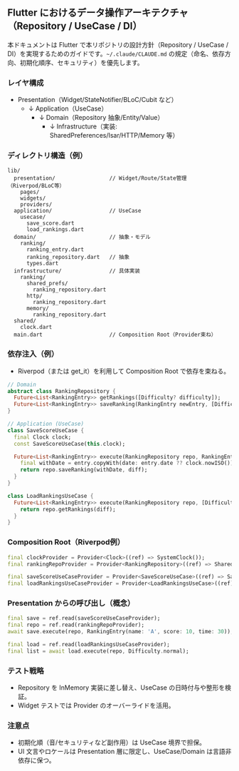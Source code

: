 ## Flutter におけるデータ操作アーキテクチャ（Repository / UseCase / DI）

本ドキュメントは Flutter で本リポジトリの設計方針（Repository / UseCase / DI）を実現するためのガイドです。`~/.claude/CLAUDE.md` の規定（命名、依存方向、初期化順序、セキュリティ）を優先します。

### レイヤ構成
- Presentation（Widget/StateNotifier/BLoC/Cubit など）
  - ↓ Application（UseCase）
    - ↓ Domain（Repository 抽象/Entity/Value）
      - ↓ Infrastructure（実装: SharedPreferences/Isar/HTTP/Memory 等）

### ディレクトリ構造（例）
```
lib/
  presentation/                 // Widget/Route/State管理（Riverpod/BLoC等）
    pages/
    widgets/
    providers/
  application/                  // UseCase
    usecase/
      save_score.dart
      load_rankings.dart
  domain/                       // 抽象・モデル
    ranking/
      ranking_entry.dart
      ranking_repository.dart   // 抽象
      types.dart
  infrastructure/               // 具体実装
    ranking/
      shared_prefs/
        ranking_repository.dart
      http/
        ranking_repository.dart
      memory/
        ranking_repository.dart
  shared/
    clock.dart
  main.dart                     // Composition Root（Provider束ね）
```

### 依存注入（例）
- Riverpod（または get_it）を利用して Composition Root で依存を束ねる。

```dart
// Domain
abstract class RankingRepository {
  Future<List<RankingEntry>> getRankings([Difficulty? difficulty]);
  Future<List<RankingEntry>> saveRanking(RankingEntry newEntry, [Difficulty? difficulty]);
}

// Application (UseCase)
class SaveScoreUseCase {
  final Clock clock;
  const SaveScoreUseCase(this.clock);

  Future<List<RankingEntry>> execute(RankingRepository repo, RankingEntry entry, [Difficulty? diff]) async {
    final withDate = entry.copyWith(date: entry.date ?? clock.nowISO());
    return repo.saveRanking(withDate, diff);
  }
}

class LoadRankingsUseCase {
  Future<List<RankingEntry>> execute(RankingRepository repo, [Difficulty? diff]) {
    return repo.getRankings(diff);
  }
}
```

### Composition Root（Riverpod例）
```dart
final clockProvider = Provider<Clock>((ref) => SystemClock());
final rankingRepoProvider = Provider<RankingRepository>((ref) => SharedPrefsRankingRepository());

final saveScoreUseCaseProvider = Provider<SaveScoreUseCase>((ref) => SaveScoreUseCase(ref.read(clockProvider)));
final loadRankingsUseCaseProvider = Provider<LoadRankingsUseCase>((ref) => LoadRankingsUseCase());
```

### Presentation からの呼び出し（概念）
```dart
final save = ref.read(saveScoreUseCaseProvider);
final repo = ref.read(rankingRepoProvider);
await save.execute(repo, RankingEntry(name: 'A', score: 10, time: 30));

final load = ref.read(loadRankingsUseCaseProvider);
final list = await load.execute(repo, Difficulty.normal);
```

### テスト戦略
- Repository を InMemory 実装に差し替え、UseCase の日時付与や整形を検証。
- Widget テストでは Provider のオーバーライドを活用。

### 注意点
- 初期化順（音/セキュリティなど副作用）は UseCase 境界で担保。
- UI 文言やロケールは Presentation 層に限定し、UseCase/Domain は言語非依存に保つ。


